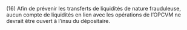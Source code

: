 (16) Afin de prévenir les transferts de liquidités de nature frauduleuse, aucun compte de liquidités en lien avec les opérations de l’OPCVM ne devrait être ouvert à l’insu du dépositaire.